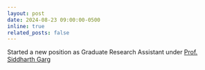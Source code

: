 ```yaml
---
layout: post
date: 2024-08-23 09:00:00-0500
inline: true
related_posts: false
---
```


Started a new position as Graduate Research Assistant under [Prof. Siddharth Garg](https://engineering.nyu.edu/faculty/siddharth-garg)

